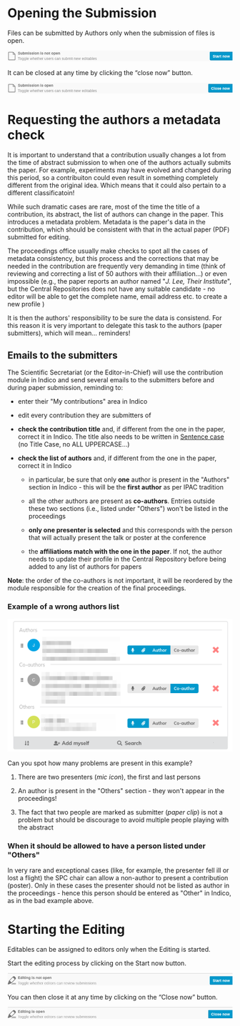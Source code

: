 # Opening the Submission

Files can be submitted by Authors only when the submission of files is open.

![](../img/eicsubmissionclosed.png)

It can be closed at any time by clicking the “close now” button.

![](../img/eicsubmissionopen.png)

# Requesting the authors a metadata check

It is important to understand that a contribution usually changes a lot from the time of abstract submission to when one of the authors actually submits the paper. For example, experiments may have evolved and changed during this period, so a contribuiton could even result in something completely different from the original idea. Which means that it could also pertain to a different classificatoin!

While such dramatic cases are rare, most of the time the title of a contribution, its abstract, the list of authors can change in the paper. This introduces a metadata problem. Metadata is the paper's data in the contribution, which should be consistent with that in the actual paper (PDF) submitted for editing. 

The proceedings office usually make checks to spot all the cases of metadata consistency, but this process and the corrections that may be needed in the contribution are frequently very demanding in time (think of reviewing and correcting a list of 50 authors with their affiliation...) or even impossible (e.g., the paper reports an author named "*J. Lee, Their Institute*", but the Central Repositories does not have any suitable candidate - no editor will be able to get the complete name, email address etc. to create a new profile )

It is then the authors' responsibility to be sure the data is consistend. For this reason it is very important to delegate this task to the authors (paper submitters), which will mean... reminders!

## Emails to the submitters

The Scientific Secretariat (or the Editor-in-Chief) will use the contribution module in Indico and send several emails to the submitters before and during paper submission, reminding to:

- enter their "My contributions" area in Indico

- edit every contribution they are submitters of

- **check the contribution title** and, if different from the one in the paper, correct it in Indico. The title also needs to be written in [Sentence case](https://writer.com/blog/sentence-case/) (no Title Case, no ALL UPPERCASE...)

- **check the list of authors** and, if different from the one in the paper, correct it in Indico
  
    - in particular, be sure that only **one** author is present in the "Authors" section in Indico - this will be the **first author** as per IPAC tradition
  
    - all the other authors are present as **co-authors**. Entries outside these two sections (i.e., listed under "Others") won't be listed in the proceedings
  
    - **only one presenter is selected** and this corresponds with the person that will actually present the talk or poster at the conference
  
    - the **affiliations match with the one in the paper**. If not, the author needs to update their profile in the Central Repository before being added to any list of authors for papers

**Note**: the order of the co-authors is not important, it will be reordered by the module responsible for the creation of the final proceedings.

### Example of a wrong authors list

![](../img/authors_list_wrong.png)

Can you spot how many problems are present in this example?

1. There are two presenters (*mic icon*), the first and last persons

2. An author is present in the "Others" section - they won't appear in the proceedings!

3. The fact that two people are marked as submitter (*paper clip*) is not a problem but should be discourage to avoid multiple people playing with the abstract

### When it should be allowed to have a person listed under "Others"

In very rare and exceptional cases (like, for example, the presenter fell ill or lost a flight) the SPC chair can allow a non-author to present a contribution (poster). Only in these cases the presenter should not be listed as author in the proceedings - hence this person should be entered as "Other" in Indico, as in the bad example above.

# Starting the Editing

Editables can be assigned to editors only when the Editing is started.

Start the editing process by clicking on the Start now button.

![](../img/eiceditingclosed.png)

You can then close it at any time by clicking on the “Close now” button.

![](../img/eiceditingopen.png)
